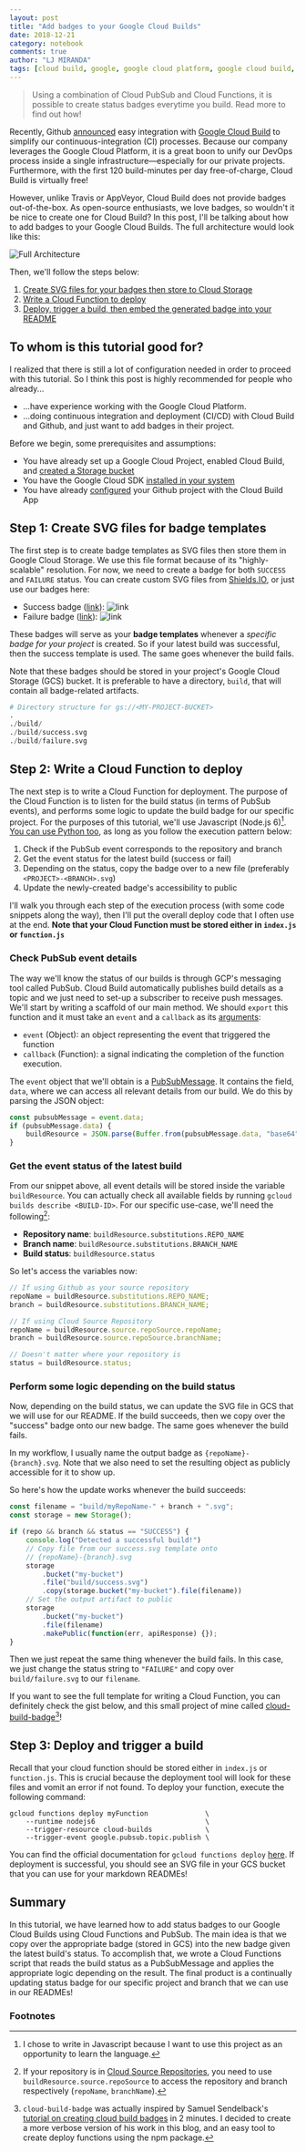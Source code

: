 ```yaml
---
layout: post
title: "Add badges to your Google Cloud Builds"
date: 2018-12-21
category: notebook
comments: true
author: "LJ MIRANDA"
tags: [cloud build, google, google cloud platform, google cloud build, badge]
---
```


> Using a combination of Cloud PubSub and Cloud Functions, it is possible to
> create status badges everytime you build. Read more to find out how!


Recently, Github
[announced](https://blog.github.com/2018-07-26-simplify-your-ci-process/) easy
integration with [Google Cloud Build](https://cloud.google.com/cloud-build/) to
simplify our continuous-integration (CI) processes. Because our company
leverages the Google Cloud Platform, it is a great boon to unify our DevOps
process inside a single infrastructure&mdash;especially for our private
projects. Furthermore, with the first 120 build-minutes per day free-of-charge,
Cloud Build is virtually free!

However, unlike Travis or AppVeyor, Cloud Build does not provide badges
out-of-the-box. As open-source enthusiasts, we love badges, so wouldn't it be
nice to create one for Cloud Build? In this post, I'll be talking about how to
add badges to your Google Cloud Builds. The full architecture would look like
this:

![Full Architecture](https://i.imgur.com/f3nK7gh.png)

Then, we'll follow the steps below:
1. [Create SVG files for your badges then store to Cloud Storage](#step-1-create-svg-files-for-badge-templates) 
2. [Write a Cloud Function to deploy](#step-2-write-a-cloud-function-to-deploy)
3. [Deploy, trigger a build, then embed the generated badge into your
   README](#step-3-deploy-and-trigger-a-build)

## To whom is this tutorial good for?

I realized that there is still a lot of configuration needed in order to proceed
with this tutorial. So I think this post is highly recommended for people who already...
- ...have experience working with the Google Cloud Platform.
- ...doing continuous integration and deployment (CI/CD) with Cloud Build and Github, and just want to add badges in their project.

Before we begin, some prerequisites and assumptions:
- You have already set up a Google Cloud Project, enabled Cloud Build, and
[created a Storage bucket](https://cloud.google.com/storage/docs/creating-buckets)
- You have the Google Cloud SDK [installed in your system](https://cloud.google.com/sdk/install) 
- You have already [configured](https://github.com/marketplace/google-cloud-build) your Github project with the Cloud Build App


## Step 1: Create SVG files for badge templates 

The first step is to create badge templates as SVG files then store them in
Google Cloud Storage. We use this file format because of its "highly-scalable"
resolution. For now, we need to create a badge for both `SUCCESS` and `FAILURE`
status. You can create custom SVG files from
[Shields.IO](https://shields.io/#/), or just use our badges here:

- Success badge ([link](https://storage.googleapis.com/tm-github-builds/build/success.svg)): ![link](https://storage.googleapis.com/tm-github-builds/build/success.svg) 
- Failure badge ([link](https://storage.googleapis.com/tm-github-builds/build/failure.svg)): ![link](https://storage.googleapis.com/tm-github-builds/build/failure.svg) 

These badges will serve as your **badge templates** whenever a *specific badge for
your project* is created. So if your latest build was successful, then the
success template is used. The same goes whenever the build fails.

Note that these badges should be stored in your project's Google Cloud Storage
(GCS) bucket. It is preferable to have a directory, `build`, that will contain all
badge-related artifacts. 

```s
# Directory structure for gs://<MY-PROJECT-BUCKET> 
.
./build/
./build/success.svg
./build/failure.svg
```

## Step 2: Write a Cloud Function to deploy 

The next step is to write a Cloud Function for deployment. The purpose of the
Cloud Function is to listen for the build status (in terms of PubSub events),
and performs some logic to update the build badge for our specific project. For
the purposes of this tutorial, we'll use Javascript (Node.js 6)[^1]. [You can
use Python
too](https://cloud.google.com/functions/docs/concepts/python-runtime),  as long
as you follow the execution pattern below:

1. Check if the PubSub event corresponds to the repository and branch
2. Get the event status for the latest build (success or fail)
3. Depending on the status, copy the badge over to a new file (preferably `<PROJECT>-<BRANCH>.svg`)
4. Update the newly-created badge's accessibility to public

I'll walk you through each step of the execution process (with some code
snippets along the way), then I'll put the overall deploy code that I
often use at the end. **Note that your Cloud Function must be stored either in
`index.js` or `function.js`**

### Check PubSub event details

The way we'll know the status of our builds is through GCP's messaging tool called
PubSub. Cloud Build automatically publishes build details as a topic and we
just need to set-up a subscriber to receive push messages. We'll start by writing a scaffold of our main method. We should `export` this
function and it must take an `event` and a `callback` as its [arguments](https://cloud.google.com/functions/docs/writing/background): 

- `event` (Object): an object representing the event that triggered the function
- `callback` (Function): a signal indicating the completion of the function
    execution. 

The `event` object that we'll obtain is a
[PubSubMessage](https://cloud.google.com/pubsub/docs/reference/rest/v1/PubsubMessage).
It contains the field, `data`, where we can access all relevant details from
our build. We do this by parsing the JSON object:

```javascript
const pubsubMessage = event.data;
if (pubsubMessage.data) {
    buildResource = JSON.parse(Buffer.from(pubsubMessage.data, "base64").toString());
}
```

### Get the event status of the latest build

From our snippet above, all event details will be stored inside the variable
`buildResource`. You can actually check all available fields by running `gcloud
builds describe <BUILD-ID>`. For our specific use-case, we'll need the
following[^2]:

- **Repository name**: `buildResource.substitutions.REPO_NAME`
- **Branch name**: `buildResource.substitutions.BRANCH_NAME` 
- **Build status**: `buildResource.status`

So let's access the variables now:

```javascript
// If using Github as your source repository 
repoName = buildResource.substitutions.REPO_NAME;
branch = buildResource.substitutions.BRANCH_NAME;

// If using Cloud Source Repository
repoName = buildResource.source.repoSource.repoName;
branch = buildResource.source.repoSource.branchName;

// Doesn't matter where your repository is
status = buildResource.status;
```

### Perform some logic depending on the build status

Now, depending on the build status, we can update the SVG file in GCS that we
will use for our README. If the build succeeds, then we copy over the "success"
badge onto our new badge. The same goes whenever the build fails.

In my workflow, I usually name the output badge as `{repoName}-{branch}.svg`.
Note that we also need to set the resulting object as publicly accessible for
it to show up.

So here's how the update works whenever the build succeeds:

```javascript
const filename = "build/myRepoName-" + branch + ".svg";
const storage = new Storage();

if (repo && branch && status == "SUCCESS") {
    console.log("Detected a successful build!")
    // Copy file from our success.svg template onto
    // {repoName}-{branch}.svg
    storage
        .bucket("my-bucket")
        .file("build/success.svg")
        .copy(storage.bucket("my-bucket").file(filename))
    // Set the output artifact to public        
    storage
        .bucket("my-bucket")
        .file(filename)
        .makePublic(function(err, apiResponse) {});
}
```

Then we just repeat the same thing whenever the build fails. In this case, we
just change the status string to `"FAILURE"` and copy over `build/failure.svg`
to our `filename`.

If you want to see the full template for writing a Cloud Function, you
can definitely check the gist below, and this small project of mine called
[cloud-build-badge](https://www.npmjs.com/package/cloud-build-badge)[^3]!

<script src="https://gist.github.com/ljvmiranda921/419e7c078d98069e8fc145d6cf0b540c.js"></script>

## Step 3: Deploy and trigger a build 

Recall that your cloud function should be stored either in `index.js` or
`function.js`. This is crucial because the deployment tool will look for
these files and vomit an error if not found. To deploy your function, execute
the following command:

```shell
gcloud functions deploy myFunction              \
    --runtime nodejs6                           \
    --trigger-resource cloud-builds             \
    --trigger-event google.pubsub.topic.publish \
```

You can find the official documentation for `gcloud functions deploy`
[here](https://cloud.google.com/sdk/gcloud/reference/functions/deploy).
If deployment is successful, you should see an SVG file in your GCS bucket
that you can use for your markdown READMEs!

## Summary

In this tutorial, we have learned how to add status badges to our Google Cloud
Builds using Cloud Functions and PubSub.  The main idea is that we copy over
the appropriate badge (stored in GCS) into the new badge given the latest
build's status. To accomplish that, we wrote a Cloud Functions script that
reads the build status as a PubSubMessage and applies the appropriate logic
depending on the result. The final product is a continually updating status
badge for our specific project and branch that we can use in our READMEs!

### Footnotes

[^1]: I chose to write in Javascript because I want to use this project as an opportunity to learn the language.
[^2]: If your repository is in [Cloud Source Repositories](https://cloud.google.com/source-repositories/), you need to use `buildResource.source.repoSource` to access the repository and branch respectively (`repoName`, `branchName`). 
[^3]: `cloud-build-badge` was actually inspired by Samuel Sendelback's [tutorial on creating cloud build badges](https://github.com/sbsends/cloud-build-badge) in 2 minutes. I decided to create a more verbose version of his work in this blog, and an easy tool to create deploy functions using the npm package.


